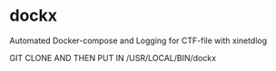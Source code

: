 # dockx
Automated Docker-compose and Logging for CTF-file with xinetdlog

GIT CLONE AND THEN PUT IN /USR/LOCAL/BIN/dockx